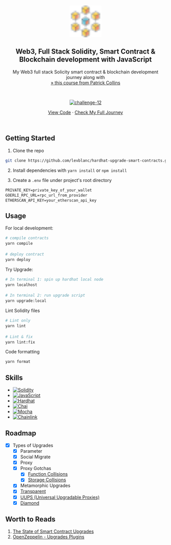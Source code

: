 <a name="readme-top"></a>

<!-- PROJECT LOGO -->
<br />
<div align="center">
  <a href="https://github.com/levblanc/web3-blockchain-solidity-course-js">
    <img src="./images/blockchain.svg" alt="Logo" width="100" height="100">
  </a>

  <h2 align="center">Web3, Full Stack Solidity, Smart Contract & Blockchain development with JavaScript</h2>

  <p align="center">
    My Web3 full stack Solicity smart contract & blockchain development journey along with 
    <br />
    <a href="https://youtu.be/gyMwXuJrbJQ"> » this course from Patrick Collins</a>
  </p>
</div>

<br />

<div align="center">
  <p align="center">
    <a href="https://github.com/levblanc/hardhat-upgrade-smart-contracts"><img src="https://img.shields.io/badge/challenge%2012-Smart%20Contract%20Upgrades%20--%20Hardhat%20(lesson%2016)-4D21FC?style=for-the-badge&logo=blockchaindotcom" height="35" alt='challenge-12' /></a>
  </p>

<a href="https://github.com/levblanc/hardhat-upgrade-smart-contracts">View
Code</a> ·
<a href="https://github.com/levblanc/web3-blockchain-solidity-course-js">Check
My Full Journey</a>

</div>

<br />

<!-- GETTING STARTED -->

## Getting Started

1. Clone the repo

```sh
git clone https://github.com/levblanc/hardhat-upgrade-smart-contracts.git
```

2. Install dependencies with `yarn install` or `npm install`

3. Create a `.env` file under project's root directory

```.env
PRIVATE_KEY=private_key_of_your_wallet
GOERLI_RPC_URL=rpc_url_from_provider
ETHERSCAN_API_KEY=your_etherscan_api_key
```

<!-- USAGE EXAMPLES -->

## Usage

For local development:

```zsh
# compile contracts
yarn compile

# deploy contract
yarn deploy
```

Try Upgrade:

```zsh
# In terminal 1: spin up hardhat local node
yarn localhost

# In terminal 2: run upgrade script
yarn upgrade:local
```


Lint Solidity files

```zsh
# Lint only
yarn lint

# Lint & fix
yarn lint:fix
```

Code formatting

```zsh
yarn format
```

## Skills

- [![Solidity]](https://soliditylang.org/)
- [![JavaScript]](https://developer.mozilla.org/fr/docs/Web/JavaScript)
- [![Hardhat]](https://hardhat.org/)
- [![Chai]](https://www.chaijs.com/)
- [![Mocha]](https://mochajs.org/)
- [![Chainlink]](https://chain.link/)

<!-- ROADMAP -->

## Roadmap

- [x] Types of Upgrades
  - [x] Parameter
  - [x] Social Migrate
  - [x] Proxy
  - [x] Proxy Gotchas
    - [x] [Function Collisions](https://blog.openzeppelin.com/the-state-of-smart-contract-upgrades/#transparent-proxies)
    - [x] [Storage Collisions](https://blog.openzeppelin.com/the-state-of-smart-contract-upgrades/#unstructured-storage)
  - [x] Metamorphic Upgrades
  - [x] [Transparent](https://blog.openzeppelin.com/the-transparent-proxy-pattern/)
  - [x] [UUPS (Universal Upgradable Proxies)](https://forum.openzeppelin.com/t/uups-proxies-tutorial-solidity-javascript/7786)
  - [x] [Diamond](https://blog.openzeppelin.com/the-state-of-smart-contract-upgrades/#diamonds)

## Worth to Reads

1. [The State of Smart Contract Upgrades](https://blog.openzeppelin.com/the-state-of-smart-contract-upgrades/)
2. [OpenZeppelin - Upgrades Plugins](https://docs.openzeppelin.com/upgrades-plugins/1.x/)

<!-- MARKDOWN LINKS & IMAGES -->
<!-- https://www.markdownguide.org/basic-syntax/#reference-style-links -->

[solidity]:
  https://img.shields.io/badge/solidity-1E1E3F?style=for-the-badge&logo=solidity
[javascript]:
  https://img.shields.io/badge/javascript-F7DF1E?style=for-the-badge&logo=javascript&logoColor=black
[hardhat]:
  https://custom-icon-badges.demolab.com/badge/Hardhat-181A1F?style=for-the-badge&logo=hardhat
[chai]: https://img.shields.io/badge/Chai-94161F?style=for-the-badge&logo=Chai
[mocha]:
  https://custom-icon-badges.demolab.com/badge/Mocha-8D6748?style=for-the-badge&logo=mocha&logoColor=white
[chainlink]:
  https://img.shields.io/badge/chainlink-375bd2?style=for-the-badge&logo=chainlink